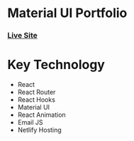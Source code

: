 # Material UI Portfolio
### [Live Site](https://maruf43.netlify.app/) 

# Key Technology 
- React 
- React Router
- React Hooks
- Material UI
- React Animation 
- Email JS
- Netlify Hosting 


